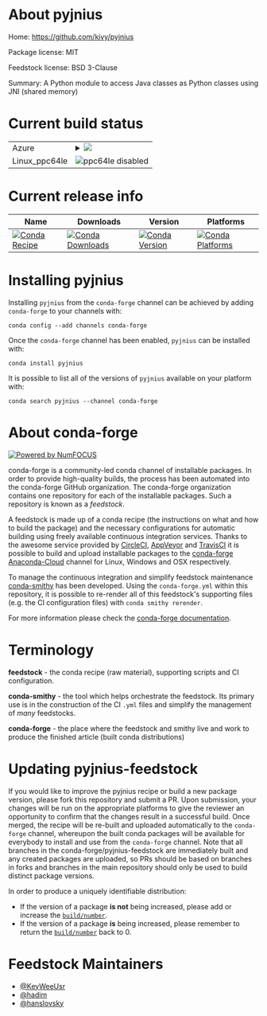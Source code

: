About pyjnius
=============

Home: https://github.com/kivy/pyjnius

Package license: MIT

Feedstock license: BSD 3-Clause

Summary: A Python module to access Java classes as Python classes using JNI (shared memory)



Current build status
====================


<table>
    
  <tr>
    <td>Azure</td>
    <td>
      <details>
        <summary>
          <a href="https://dev.azure.com/conda-forge/feedstock-builds/_build/latest?definitionId=5688&branchName=master">
            <img src="https://dev.azure.com/conda-forge/feedstock-builds/_apis/build/status/pyjnius-feedstock?branchName=master">
          </a>
        </summary>
        <table>
          <thead><tr><th>Variant</th><th>Status</th></tr></thead>
          <tbody><tr>
              <td>linux_openjdk10python3.6.____73_pypy</td>
              <td>
                <a href="https://dev.azure.com/conda-forge/feedstock-builds/_build/latest?definitionId=5688&branchName=master">
                  <img src="https://dev.azure.com/conda-forge/feedstock-builds/_apis/build/status/pyjnius-feedstock?branchName=master&jobName=linux&configuration=linux_openjdk10python3.6.____73_pypy" alt="variant">
                </a>
              </td>
            </tr><tr>
              <td>linux_openjdk10python3.6.____cpython</td>
              <td>
                <a href="https://dev.azure.com/conda-forge/feedstock-builds/_build/latest?definitionId=5688&branchName=master">
                  <img src="https://dev.azure.com/conda-forge/feedstock-builds/_apis/build/status/pyjnius-feedstock?branchName=master&jobName=linux&configuration=linux_openjdk10python3.6.____cpython" alt="variant">
                </a>
              </td>
            </tr><tr>
              <td>linux_openjdk10python3.7.____cpython</td>
              <td>
                <a href="https://dev.azure.com/conda-forge/feedstock-builds/_build/latest?definitionId=5688&branchName=master">
                  <img src="https://dev.azure.com/conda-forge/feedstock-builds/_apis/build/status/pyjnius-feedstock?branchName=master&jobName=linux&configuration=linux_openjdk10python3.7.____cpython" alt="variant">
                </a>
              </td>
            </tr><tr>
              <td>linux_openjdk10python3.8.____cpython</td>
              <td>
                <a href="https://dev.azure.com/conda-forge/feedstock-builds/_build/latest?definitionId=5688&branchName=master">
                  <img src="https://dev.azure.com/conda-forge/feedstock-builds/_apis/build/status/pyjnius-feedstock?branchName=master&jobName=linux&configuration=linux_openjdk10python3.8.____cpython" alt="variant">
                </a>
              </td>
            </tr><tr>
              <td>linux_openjdk11python3.6.____73_pypy</td>
              <td>
                <a href="https://dev.azure.com/conda-forge/feedstock-builds/_build/latest?definitionId=5688&branchName=master">
                  <img src="https://dev.azure.com/conda-forge/feedstock-builds/_apis/build/status/pyjnius-feedstock?branchName=master&jobName=linux&configuration=linux_openjdk11python3.6.____73_pypy" alt="variant">
                </a>
              </td>
            </tr><tr>
              <td>linux_openjdk11python3.6.____cpython</td>
              <td>
                <a href="https://dev.azure.com/conda-forge/feedstock-builds/_build/latest?definitionId=5688&branchName=master">
                  <img src="https://dev.azure.com/conda-forge/feedstock-builds/_apis/build/status/pyjnius-feedstock?branchName=master&jobName=linux&configuration=linux_openjdk11python3.6.____cpython" alt="variant">
                </a>
              </td>
            </tr><tr>
              <td>linux_openjdk11python3.7.____cpython</td>
              <td>
                <a href="https://dev.azure.com/conda-forge/feedstock-builds/_build/latest?definitionId=5688&branchName=master">
                  <img src="https://dev.azure.com/conda-forge/feedstock-builds/_apis/build/status/pyjnius-feedstock?branchName=master&jobName=linux&configuration=linux_openjdk11python3.7.____cpython" alt="variant">
                </a>
              </td>
            </tr><tr>
              <td>linux_openjdk11python3.8.____cpython</td>
              <td>
                <a href="https://dev.azure.com/conda-forge/feedstock-builds/_build/latest?definitionId=5688&branchName=master">
                  <img src="https://dev.azure.com/conda-forge/feedstock-builds/_apis/build/status/pyjnius-feedstock?branchName=master&jobName=linux&configuration=linux_openjdk11python3.8.____cpython" alt="variant">
                </a>
              </td>
            </tr><tr>
              <td>linux_openjdk8python3.6.____73_pypy</td>
              <td>
                <a href="https://dev.azure.com/conda-forge/feedstock-builds/_build/latest?definitionId=5688&branchName=master">
                  <img src="https://dev.azure.com/conda-forge/feedstock-builds/_apis/build/status/pyjnius-feedstock?branchName=master&jobName=linux&configuration=linux_openjdk8python3.6.____73_pypy" alt="variant">
                </a>
              </td>
            </tr><tr>
              <td>linux_openjdk8python3.6.____cpython</td>
              <td>
                <a href="https://dev.azure.com/conda-forge/feedstock-builds/_build/latest?definitionId=5688&branchName=master">
                  <img src="https://dev.azure.com/conda-forge/feedstock-builds/_apis/build/status/pyjnius-feedstock?branchName=master&jobName=linux&configuration=linux_openjdk8python3.6.____cpython" alt="variant">
                </a>
              </td>
            </tr><tr>
              <td>linux_openjdk8python3.7.____cpython</td>
              <td>
                <a href="https://dev.azure.com/conda-forge/feedstock-builds/_build/latest?definitionId=5688&branchName=master">
                  <img src="https://dev.azure.com/conda-forge/feedstock-builds/_apis/build/status/pyjnius-feedstock?branchName=master&jobName=linux&configuration=linux_openjdk8python3.7.____cpython" alt="variant">
                </a>
              </td>
            </tr><tr>
              <td>linux_openjdk8python3.8.____cpython</td>
              <td>
                <a href="https://dev.azure.com/conda-forge/feedstock-builds/_build/latest?definitionId=5688&branchName=master">
                  <img src="https://dev.azure.com/conda-forge/feedstock-builds/_apis/build/status/pyjnius-feedstock?branchName=master&jobName=linux&configuration=linux_openjdk8python3.8.____cpython" alt="variant">
                </a>
              </td>
            </tr><tr>
              <td>linux_openjdk9python3.6.____73_pypy</td>
              <td>
                <a href="https://dev.azure.com/conda-forge/feedstock-builds/_build/latest?definitionId=5688&branchName=master">
                  <img src="https://dev.azure.com/conda-forge/feedstock-builds/_apis/build/status/pyjnius-feedstock?branchName=master&jobName=linux&configuration=linux_openjdk9python3.6.____73_pypy" alt="variant">
                </a>
              </td>
            </tr><tr>
              <td>linux_openjdk9python3.6.____cpython</td>
              <td>
                <a href="https://dev.azure.com/conda-forge/feedstock-builds/_build/latest?definitionId=5688&branchName=master">
                  <img src="https://dev.azure.com/conda-forge/feedstock-builds/_apis/build/status/pyjnius-feedstock?branchName=master&jobName=linux&configuration=linux_openjdk9python3.6.____cpython" alt="variant">
                </a>
              </td>
            </tr><tr>
              <td>linux_openjdk9python3.7.____cpython</td>
              <td>
                <a href="https://dev.azure.com/conda-forge/feedstock-builds/_build/latest?definitionId=5688&branchName=master">
                  <img src="https://dev.azure.com/conda-forge/feedstock-builds/_apis/build/status/pyjnius-feedstock?branchName=master&jobName=linux&configuration=linux_openjdk9python3.7.____cpython" alt="variant">
                </a>
              </td>
            </tr><tr>
              <td>linux_openjdk9python3.8.____cpython</td>
              <td>
                <a href="https://dev.azure.com/conda-forge/feedstock-builds/_build/latest?definitionId=5688&branchName=master">
                  <img src="https://dev.azure.com/conda-forge/feedstock-builds/_apis/build/status/pyjnius-feedstock?branchName=master&jobName=linux&configuration=linux_openjdk9python3.8.____cpython" alt="variant">
                </a>
              </td>
            </tr><tr>
              <td>osx_openjdk10python3.6.____73_pypy</td>
              <td>
                <a href="https://dev.azure.com/conda-forge/feedstock-builds/_build/latest?definitionId=5688&branchName=master">
                  <img src="https://dev.azure.com/conda-forge/feedstock-builds/_apis/build/status/pyjnius-feedstock?branchName=master&jobName=osx&configuration=osx_openjdk10python3.6.____73_pypy" alt="variant">
                </a>
              </td>
            </tr><tr>
              <td>osx_openjdk10python3.6.____cpython</td>
              <td>
                <a href="https://dev.azure.com/conda-forge/feedstock-builds/_build/latest?definitionId=5688&branchName=master">
                  <img src="https://dev.azure.com/conda-forge/feedstock-builds/_apis/build/status/pyjnius-feedstock?branchName=master&jobName=osx&configuration=osx_openjdk10python3.6.____cpython" alt="variant">
                </a>
              </td>
            </tr><tr>
              <td>osx_openjdk10python3.7.____cpython</td>
              <td>
                <a href="https://dev.azure.com/conda-forge/feedstock-builds/_build/latest?definitionId=5688&branchName=master">
                  <img src="https://dev.azure.com/conda-forge/feedstock-builds/_apis/build/status/pyjnius-feedstock?branchName=master&jobName=osx&configuration=osx_openjdk10python3.7.____cpython" alt="variant">
                </a>
              </td>
            </tr><tr>
              <td>osx_openjdk10python3.8.____cpython</td>
              <td>
                <a href="https://dev.azure.com/conda-forge/feedstock-builds/_build/latest?definitionId=5688&branchName=master">
                  <img src="https://dev.azure.com/conda-forge/feedstock-builds/_apis/build/status/pyjnius-feedstock?branchName=master&jobName=osx&configuration=osx_openjdk10python3.8.____cpython" alt="variant">
                </a>
              </td>
            </tr><tr>
              <td>osx_openjdk11python3.6.____73_pypy</td>
              <td>
                <a href="https://dev.azure.com/conda-forge/feedstock-builds/_build/latest?definitionId=5688&branchName=master">
                  <img src="https://dev.azure.com/conda-forge/feedstock-builds/_apis/build/status/pyjnius-feedstock?branchName=master&jobName=osx&configuration=osx_openjdk11python3.6.____73_pypy" alt="variant">
                </a>
              </td>
            </tr><tr>
              <td>osx_openjdk11python3.6.____cpython</td>
              <td>
                <a href="https://dev.azure.com/conda-forge/feedstock-builds/_build/latest?definitionId=5688&branchName=master">
                  <img src="https://dev.azure.com/conda-forge/feedstock-builds/_apis/build/status/pyjnius-feedstock?branchName=master&jobName=osx&configuration=osx_openjdk11python3.6.____cpython" alt="variant">
                </a>
              </td>
            </tr><tr>
              <td>osx_openjdk11python3.7.____cpython</td>
              <td>
                <a href="https://dev.azure.com/conda-forge/feedstock-builds/_build/latest?definitionId=5688&branchName=master">
                  <img src="https://dev.azure.com/conda-forge/feedstock-builds/_apis/build/status/pyjnius-feedstock?branchName=master&jobName=osx&configuration=osx_openjdk11python3.7.____cpython" alt="variant">
                </a>
              </td>
            </tr><tr>
              <td>osx_openjdk11python3.8.____cpython</td>
              <td>
                <a href="https://dev.azure.com/conda-forge/feedstock-builds/_build/latest?definitionId=5688&branchName=master">
                  <img src="https://dev.azure.com/conda-forge/feedstock-builds/_apis/build/status/pyjnius-feedstock?branchName=master&jobName=osx&configuration=osx_openjdk11python3.8.____cpython" alt="variant">
                </a>
              </td>
            </tr><tr>
              <td>osx_openjdk8python3.6.____73_pypy</td>
              <td>
                <a href="https://dev.azure.com/conda-forge/feedstock-builds/_build/latest?definitionId=5688&branchName=master">
                  <img src="https://dev.azure.com/conda-forge/feedstock-builds/_apis/build/status/pyjnius-feedstock?branchName=master&jobName=osx&configuration=osx_openjdk8python3.6.____73_pypy" alt="variant">
                </a>
              </td>
            </tr><tr>
              <td>osx_openjdk8python3.6.____cpython</td>
              <td>
                <a href="https://dev.azure.com/conda-forge/feedstock-builds/_build/latest?definitionId=5688&branchName=master">
                  <img src="https://dev.azure.com/conda-forge/feedstock-builds/_apis/build/status/pyjnius-feedstock?branchName=master&jobName=osx&configuration=osx_openjdk8python3.6.____cpython" alt="variant">
                </a>
              </td>
            </tr><tr>
              <td>osx_openjdk8python3.7.____cpython</td>
              <td>
                <a href="https://dev.azure.com/conda-forge/feedstock-builds/_build/latest?definitionId=5688&branchName=master">
                  <img src="https://dev.azure.com/conda-forge/feedstock-builds/_apis/build/status/pyjnius-feedstock?branchName=master&jobName=osx&configuration=osx_openjdk8python3.7.____cpython" alt="variant">
                </a>
              </td>
            </tr><tr>
              <td>osx_openjdk8python3.8.____cpython</td>
              <td>
                <a href="https://dev.azure.com/conda-forge/feedstock-builds/_build/latest?definitionId=5688&branchName=master">
                  <img src="https://dev.azure.com/conda-forge/feedstock-builds/_apis/build/status/pyjnius-feedstock?branchName=master&jobName=osx&configuration=osx_openjdk8python3.8.____cpython" alt="variant">
                </a>
              </td>
            </tr><tr>
              <td>osx_openjdk9python3.6.____73_pypy</td>
              <td>
                <a href="https://dev.azure.com/conda-forge/feedstock-builds/_build/latest?definitionId=5688&branchName=master">
                  <img src="https://dev.azure.com/conda-forge/feedstock-builds/_apis/build/status/pyjnius-feedstock?branchName=master&jobName=osx&configuration=osx_openjdk9python3.6.____73_pypy" alt="variant">
                </a>
              </td>
            </tr><tr>
              <td>osx_openjdk9python3.6.____cpython</td>
              <td>
                <a href="https://dev.azure.com/conda-forge/feedstock-builds/_build/latest?definitionId=5688&branchName=master">
                  <img src="https://dev.azure.com/conda-forge/feedstock-builds/_apis/build/status/pyjnius-feedstock?branchName=master&jobName=osx&configuration=osx_openjdk9python3.6.____cpython" alt="variant">
                </a>
              </td>
            </tr><tr>
              <td>osx_openjdk9python3.7.____cpython</td>
              <td>
                <a href="https://dev.azure.com/conda-forge/feedstock-builds/_build/latest?definitionId=5688&branchName=master">
                  <img src="https://dev.azure.com/conda-forge/feedstock-builds/_apis/build/status/pyjnius-feedstock?branchName=master&jobName=osx&configuration=osx_openjdk9python3.7.____cpython" alt="variant">
                </a>
              </td>
            </tr><tr>
              <td>osx_openjdk9python3.8.____cpython</td>
              <td>
                <a href="https://dev.azure.com/conda-forge/feedstock-builds/_build/latest?definitionId=5688&branchName=master">
                  <img src="https://dev.azure.com/conda-forge/feedstock-builds/_apis/build/status/pyjnius-feedstock?branchName=master&jobName=osx&configuration=osx_openjdk9python3.8.____cpython" alt="variant">
                </a>
              </td>
            </tr><tr>
              <td>win_c_compilervs2015cxx_compilervs2015openjdk10python3.6.____cpython</td>
              <td>
                <a href="https://dev.azure.com/conda-forge/feedstock-builds/_build/latest?definitionId=5688&branchName=master">
                  <img src="https://dev.azure.com/conda-forge/feedstock-builds/_apis/build/status/pyjnius-feedstock?branchName=master&jobName=win&configuration=win_c_compilervs2015cxx_compilervs2015openjdk10python3.6.____cpython" alt="variant">
                </a>
              </td>
            </tr><tr>
              <td>win_c_compilervs2015cxx_compilervs2015openjdk10python3.7.____cpython</td>
              <td>
                <a href="https://dev.azure.com/conda-forge/feedstock-builds/_build/latest?definitionId=5688&branchName=master">
                  <img src="https://dev.azure.com/conda-forge/feedstock-builds/_apis/build/status/pyjnius-feedstock?branchName=master&jobName=win&configuration=win_c_compilervs2015cxx_compilervs2015openjdk10python3.7.____cpython" alt="variant">
                </a>
              </td>
            </tr><tr>
              <td>win_c_compilervs2015cxx_compilervs2015openjdk10python3.8.____cpython</td>
              <td>
                <a href="https://dev.azure.com/conda-forge/feedstock-builds/_build/latest?definitionId=5688&branchName=master">
                  <img src="https://dev.azure.com/conda-forge/feedstock-builds/_apis/build/status/pyjnius-feedstock?branchName=master&jobName=win&configuration=win_c_compilervs2015cxx_compilervs2015openjdk10python3.8.____cpython" alt="variant">
                </a>
              </td>
            </tr><tr>
              <td>win_c_compilervs2015cxx_compilervs2015openjdk11python3.6.____cpython</td>
              <td>
                <a href="https://dev.azure.com/conda-forge/feedstock-builds/_build/latest?definitionId=5688&branchName=master">
                  <img src="https://dev.azure.com/conda-forge/feedstock-builds/_apis/build/status/pyjnius-feedstock?branchName=master&jobName=win&configuration=win_c_compilervs2015cxx_compilervs2015openjdk11python3.6.____cpython" alt="variant">
                </a>
              </td>
            </tr><tr>
              <td>win_c_compilervs2015cxx_compilervs2015openjdk11python3.7.____cpython</td>
              <td>
                <a href="https://dev.azure.com/conda-forge/feedstock-builds/_build/latest?definitionId=5688&branchName=master">
                  <img src="https://dev.azure.com/conda-forge/feedstock-builds/_apis/build/status/pyjnius-feedstock?branchName=master&jobName=win&configuration=win_c_compilervs2015cxx_compilervs2015openjdk11python3.7.____cpython" alt="variant">
                </a>
              </td>
            </tr><tr>
              <td>win_c_compilervs2015cxx_compilervs2015openjdk11python3.8.____cpython</td>
              <td>
                <a href="https://dev.azure.com/conda-forge/feedstock-builds/_build/latest?definitionId=5688&branchName=master">
                  <img src="https://dev.azure.com/conda-forge/feedstock-builds/_apis/build/status/pyjnius-feedstock?branchName=master&jobName=win&configuration=win_c_compilervs2015cxx_compilervs2015openjdk11python3.8.____cpython" alt="variant">
                </a>
              </td>
            </tr><tr>
              <td>win_c_compilervs2015cxx_compilervs2015openjdk8python3.6.____cpython</td>
              <td>
                <a href="https://dev.azure.com/conda-forge/feedstock-builds/_build/latest?definitionId=5688&branchName=master">
                  <img src="https://dev.azure.com/conda-forge/feedstock-builds/_apis/build/status/pyjnius-feedstock?branchName=master&jobName=win&configuration=win_c_compilervs2015cxx_compilervs2015openjdk8python3.6.____cpython" alt="variant">
                </a>
              </td>
            </tr><tr>
              <td>win_c_compilervs2015cxx_compilervs2015openjdk8python3.7.____cpython</td>
              <td>
                <a href="https://dev.azure.com/conda-forge/feedstock-builds/_build/latest?definitionId=5688&branchName=master">
                  <img src="https://dev.azure.com/conda-forge/feedstock-builds/_apis/build/status/pyjnius-feedstock?branchName=master&jobName=win&configuration=win_c_compilervs2015cxx_compilervs2015openjdk8python3.7.____cpython" alt="variant">
                </a>
              </td>
            </tr><tr>
              <td>win_c_compilervs2015cxx_compilervs2015openjdk8python3.8.____cpython</td>
              <td>
                <a href="https://dev.azure.com/conda-forge/feedstock-builds/_build/latest?definitionId=5688&branchName=master">
                  <img src="https://dev.azure.com/conda-forge/feedstock-builds/_apis/build/status/pyjnius-feedstock?branchName=master&jobName=win&configuration=win_c_compilervs2015cxx_compilervs2015openjdk8python3.8.____cpython" alt="variant">
                </a>
              </td>
            </tr><tr>
              <td>win_c_compilervs2015cxx_compilervs2015openjdk9python3.6.____cpython</td>
              <td>
                <a href="https://dev.azure.com/conda-forge/feedstock-builds/_build/latest?definitionId=5688&branchName=master">
                  <img src="https://dev.azure.com/conda-forge/feedstock-builds/_apis/build/status/pyjnius-feedstock?branchName=master&jobName=win&configuration=win_c_compilervs2015cxx_compilervs2015openjdk9python3.6.____cpython" alt="variant">
                </a>
              </td>
            </tr><tr>
              <td>win_c_compilervs2015cxx_compilervs2015openjdk9python3.7.____cpython</td>
              <td>
                <a href="https://dev.azure.com/conda-forge/feedstock-builds/_build/latest?definitionId=5688&branchName=master">
                  <img src="https://dev.azure.com/conda-forge/feedstock-builds/_apis/build/status/pyjnius-feedstock?branchName=master&jobName=win&configuration=win_c_compilervs2015cxx_compilervs2015openjdk9python3.7.____cpython" alt="variant">
                </a>
              </td>
            </tr><tr>
              <td>win_c_compilervs2015cxx_compilervs2015openjdk9python3.8.____cpython</td>
              <td>
                <a href="https://dev.azure.com/conda-forge/feedstock-builds/_build/latest?definitionId=5688&branchName=master">
                  <img src="https://dev.azure.com/conda-forge/feedstock-builds/_apis/build/status/pyjnius-feedstock?branchName=master&jobName=win&configuration=win_c_compilervs2015cxx_compilervs2015openjdk9python3.8.____cpython" alt="variant">
                </a>
              </td>
            </tr>
          </tbody>
        </table>
      </details>
    </td>
  </tr>
  <tr>
    <td>Linux_ppc64le</td>
    <td>
      <img src="https://img.shields.io/badge/ppc64le-disabled-lightgrey.svg" alt="ppc64le disabled">
    </td>
  </tr>
</table>

Current release info
====================

| Name | Downloads | Version | Platforms |
| --- | --- | --- | --- |
| [![Conda Recipe](https://img.shields.io/badge/recipe-pyjnius-green.svg)](https://anaconda.org/conda-forge/pyjnius) | [![Conda Downloads](https://img.shields.io/conda/dn/conda-forge/pyjnius.svg)](https://anaconda.org/conda-forge/pyjnius) | [![Conda Version](https://img.shields.io/conda/vn/conda-forge/pyjnius.svg)](https://anaconda.org/conda-forge/pyjnius) | [![Conda Platforms](https://img.shields.io/conda/pn/conda-forge/pyjnius.svg)](https://anaconda.org/conda-forge/pyjnius) |

Installing pyjnius
==================

Installing `pyjnius` from the `conda-forge` channel can be achieved by adding `conda-forge` to your channels with:

```
conda config --add channels conda-forge
```

Once the `conda-forge` channel has been enabled, `pyjnius` can be installed with:

```
conda install pyjnius
```

It is possible to list all of the versions of `pyjnius` available on your platform with:

```
conda search pyjnius --channel conda-forge
```


About conda-forge
=================

[![Powered by NumFOCUS](https://img.shields.io/badge/powered%20by-NumFOCUS-orange.svg?style=flat&colorA=E1523D&colorB=007D8A)](http://numfocus.org)

conda-forge is a community-led conda channel of installable packages.
In order to provide high-quality builds, the process has been automated into the
conda-forge GitHub organization. The conda-forge organization contains one repository
for each of the installable packages. Such a repository is known as a *feedstock*.

A feedstock is made up of a conda recipe (the instructions on what and how to build
the package) and the necessary configurations for automatic building using freely
available continuous integration services. Thanks to the awesome service provided by
[CircleCI](https://circleci.com/), [AppVeyor](https://www.appveyor.com/)
and [TravisCI](https://travis-ci.com/) it is possible to build and upload installable
packages to the [conda-forge](https://anaconda.org/conda-forge)
[Anaconda-Cloud](https://anaconda.org/) channel for Linux, Windows and OSX respectively.

To manage the continuous integration and simplify feedstock maintenance
[conda-smithy](https://github.com/conda-forge/conda-smithy) has been developed.
Using the ``conda-forge.yml`` within this repository, it is possible to re-render all of
this feedstock's supporting files (e.g. the CI configuration files) with ``conda smithy rerender``.

For more information please check the [conda-forge documentation](https://conda-forge.org/docs/).

Terminology
===========

**feedstock** - the conda recipe (raw material), supporting scripts and CI configuration.

**conda-smithy** - the tool which helps orchestrate the feedstock.
                   Its primary use is in the construction of the CI ``.yml`` files
                   and simplify the management of *many* feedstocks.

**conda-forge** - the place where the feedstock and smithy live and work to
                  produce the finished article (built conda distributions)


Updating pyjnius-feedstock
==========================

If you would like to improve the pyjnius recipe or build a new
package version, please fork this repository and submit a PR. Upon submission,
your changes will be run on the appropriate platforms to give the reviewer an
opportunity to confirm that the changes result in a successful build. Once
merged, the recipe will be re-built and uploaded automatically to the
`conda-forge` channel, whereupon the built conda packages will be available for
everybody to install and use from the `conda-forge` channel.
Note that all branches in the conda-forge/pyjnius-feedstock are
immediately built and any created packages are uploaded, so PRs should be based
on branches in forks and branches in the main repository should only be used to
build distinct package versions.

In order to produce a uniquely identifiable distribution:
 * If the version of a package **is not** being increased, please add or increase
   the [``build/number``](https://conda.io/docs/user-guide/tasks/build-packages/define-metadata.html#build-number-and-string).
 * If the version of a package **is** being increased, please remember to return
   the [``build/number``](https://conda.io/docs/user-guide/tasks/build-packages/define-metadata.html#build-number-and-string)
   back to 0.

Feedstock Maintainers
=====================

* [@KeyWeeUsr](https://github.com/KeyWeeUsr/)
* [@hadim](https://github.com/hadim/)
* [@hanslovsky](https://github.com/hanslovsky/)

